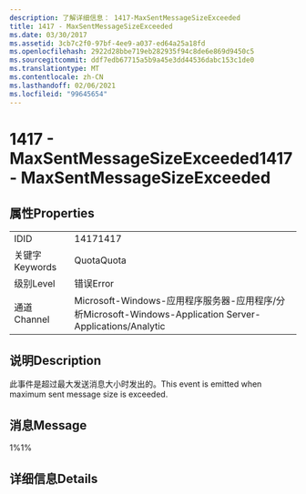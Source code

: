 ```yaml
---
description: 了解详细信息： 1417-MaxSentMessageSizeExceeded
title: 1417 - MaxSentMessageSizeExceeded
ms.date: 03/30/2017
ms.assetid: 3cb7c2f0-97bf-4ee9-a037-ed64a25a18fd
ms.openlocfilehash: 2922d28bbe719eb282935f94c8de6e869d9450c5
ms.sourcegitcommit: ddf7edb67715a5b9a45e3dd44536dabc153c1de0
ms.translationtype: MT
ms.contentlocale: zh-CN
ms.lasthandoff: 02/06/2021
ms.locfileid: "99645654"
---
```

# <a name="1417---maxsentmessagesizeexceeded"></a><span data-ttu-id="7e90b-103">1417 - MaxSentMessageSizeExceeded</span><span class="sxs-lookup"><span data-stu-id="7e90b-103">1417 - MaxSentMessageSizeExceeded</span></span>

## <a name="properties"></a><span data-ttu-id="7e90b-104">属性</span><span class="sxs-lookup"><span data-stu-id="7e90b-104">Properties</span></span>  
  
|||  
|-|-|  
|<span data-ttu-id="7e90b-105">ID</span><span class="sxs-lookup"><span data-stu-id="7e90b-105">ID</span></span>|<span data-ttu-id="7e90b-106">1417</span><span class="sxs-lookup"><span data-stu-id="7e90b-106">1417</span></span>|  
|<span data-ttu-id="7e90b-107">关键字</span><span class="sxs-lookup"><span data-stu-id="7e90b-107">Keywords</span></span>|<span data-ttu-id="7e90b-108">Quota</span><span class="sxs-lookup"><span data-stu-id="7e90b-108">Quota</span></span>|  
|<span data-ttu-id="7e90b-109">级别</span><span class="sxs-lookup"><span data-stu-id="7e90b-109">Level</span></span>|<span data-ttu-id="7e90b-110">错误</span><span class="sxs-lookup"><span data-stu-id="7e90b-110">Error</span></span>|  
|<span data-ttu-id="7e90b-111">通道</span><span class="sxs-lookup"><span data-stu-id="7e90b-111">Channel</span></span>|<span data-ttu-id="7e90b-112">Microsoft-Windows-应用程序服务器-应用程序/分析</span><span class="sxs-lookup"><span data-stu-id="7e90b-112">Microsoft-Windows-Application Server-Applications/Analytic</span></span>|  
  
## <a name="description"></a><span data-ttu-id="7e90b-113">说明</span><span class="sxs-lookup"><span data-stu-id="7e90b-113">Description</span></span>  

 <span data-ttu-id="7e90b-114">此事件是超过最大发送消息大小时发出的。</span><span class="sxs-lookup"><span data-stu-id="7e90b-114">This event is emitted when maximum sent message size is exceeded.</span></span>  
  
## <a name="message"></a><span data-ttu-id="7e90b-115">消息</span><span class="sxs-lookup"><span data-stu-id="7e90b-115">Message</span></span>  

 <span data-ttu-id="7e90b-116">1%</span><span class="sxs-lookup"><span data-stu-id="7e90b-116">1%</span></span>  
  
## <a name="details"></a><span data-ttu-id="7e90b-117">详细信息</span><span class="sxs-lookup"><span data-stu-id="7e90b-117">Details</span></span>
